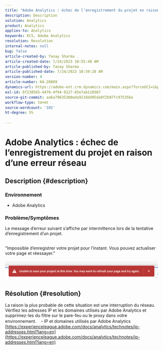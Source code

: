 ```yaml
---
title: "Adobe Analytics : échec de l’enregistrement du projet en raison d’une erreur réseau"
description: Description
solution: Analytics
product: Analytics
applies-to: Analytics
keywords: KCS, Adobe Analytics
resolution: Resolution
internal-notes: null
bug: false
article-created-by: Tanay Sharma .
article-created-date: 7/24/2023 10:55:40 AM
article-published-by: Tanay Sharma .
article-published-date: 7/24/2023 10:59:28 AM
version-number: 4
article-number: KA-20889
dynamics-url: https://adobe-ent.crm.dynamics.com/main.aspx?forceUCI=1&pagetype=entityrecord&etn=knowledgearticle&id=96e8609b-102a-ee11-bdf4-6045bd006239
exl-id: 8f238565-4478-4f94-9127-85e7ab118567
source-git-commit: aa6a79635380eda913ddd95da0f2b97fc975356e
workflow-type: tm+mt
source-wordcount: '102'
ht-degree: 5%

---
```


# Adobe Analytics : échec de l’enregistrement du projet en raison d’une erreur réseau

## Description {#description}


### Environnement

- Adobe Analytics


### Problème/Symptômes

Le message d’erreur suivant s’affiche par intermittence lors de la tentative d’enregistrement d’un projet.

<br>&quot;Impossible d’enregistrer votre projet pour l’instant. Vous pouvez actualiser votre page et réessayer.&quot;<br><br>![](assets/___97e8609b-102a-ee11-bdf4-6045bd006239___.png)

## Résolution {#resolution}


La raison la plus probable de cette situation est une interruption du réseau. Vérifiez les adresses IP et les domaines utilisés par Adobe Analytics et supprimez-les du filtre sur le pare-feu ou le proxy dans votre environnement.
 
・IP et domaines utilisés par Adobe Analytics
[https://experienceleague.adobe.com/docs/analytics/technotes/ip-addresses.html?lang=en](https://experienceleague.adobe.com/docs/analytics/technotes/ip-addresses.html?lang=en)
